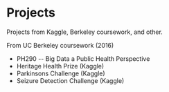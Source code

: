 # Projects
Projects from Kaggle, Berkeley coursework, and other.

From UC Berkeley coursework (2016)
- PH290 -- Big Data a Public Health Perspective
 - Heritage Health Prize (Kaggle)
 - Parkinsons Challenge (Kaggle)
 - Seizure Detection Challenge (Kaggle)
